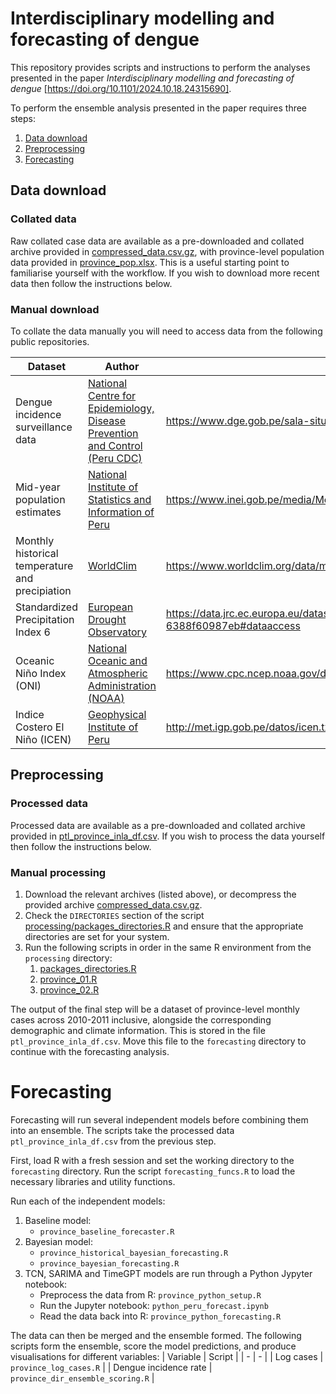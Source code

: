# Interdisciplinary modelling and forecasting of dengue

This repository provides scripts and instructions to perform the analyses presented in the paper *Interdisciplinary modelling and forecasting of dengue* [https://doi.org/10.1101/2024.10.18.24315690].

To perform the ensemble analysis presented in the paper requires three steps:
1. [Data download](#data)
1. [Preprocessing](#preprocessing)
1. [Forecasting](#forecasting)

## Data download

### Collated data

Raw collated case data are available as a pre-downloaded and collated archive provided in [compressed_data.csv.gz](processing/compressed_data.csv.gz), with province-level population data provided in [province_pop.xlsx](processing/province_pop.xlsx). This is a useful starting point to familiarise yourself with the workflow. If you wish to download more recent data then follow the instructions below.

### Manual download

To collate the data manually you will need to access data from the following public repositories.

| Dataset | Author | URL |
| - | - | - |
| Dengue incidence surveillance data | [National Centre for Epidemiology, Disease Prevention and Control (Peru CDC)](https://www.dge.gob.pe/salasituacional) | https://www.dge.gob.pe/sala-situacional-dengue/#grafico01 |
| Mid-year population estimates | [National Institute of Statistics and Information of Peru](https://www.gob.pe/inei/) | https://www.inei.gob.pe/media/MenuRecursivo/indices_tematicos/proy_04.xls |
| Monthly historical temperature and precipiation | [WorldClim](https://www.worldclim.org/) | https://www.worldclim.org/data/monthlywth.html |
| Standardized Precipitation Index 6 | [European Drought Observatory](https://jeodpp.jrc.ec.europa.eu/) | https://data.jrc.ec.europa.eu/dataset/1534c8f7-42e8-4212-b2dd-6388f60987eb#dataaccess |
| Oceanic Niño Index (ONI) | [National Oceanic and Atmospheric Administration (NOAA)](https://origin.cpc.ncep.noaa.gov/) | https://www.cpc.ncep.noaa.gov/data/indices/oni.ascii.txt |
| Indice Costero El Niño (ICEN) | [Geophysical Institute of Peru](http://met.igp.gob.pe) | http://met.igp.gob.pe/datos/icen.txt |

## Preprocessing

### Processed data

Processed data are available as a pre-downloaded and collated archive provided in [ptl_province_inla_df.csv](processing/ptl_province_inla_df.csv). If you wish to process the data yourself then follow the instructions below.

### Manual processing

1. Download the relevant archives (listed above), or decompress the provided archive [compressed_data.csv.gz](processing/compressed_data.csv).
1. Check the `DIRECTORIES` section of the script [processing/packages_directories.R](processing/packages_directories.R) and ensure that the appropriate directories are set for your system.
1. Run the following scripts in order in the same R environment from the `processing` directory:
   1. [packages_directories.R](processing/packages_directories.R)
   1. [province_01.R](processing/province_01.R)
   1. [province_02.R](processing/province_02.R)

The output of the final step will be a dataset of province-level monthly cases across 2010-2011 inclusive, alongside the corresponding demographic and climate information. This is stored in the file `ptl_province_inla_df.csv`. Move this file to the `forecasting` directory to continue with the forecasting analysis.

# Forecasting

Forecasting will run several independent models before combining them into an ensemble. The scripts take the processed data `ptl_province_inla_df.csv` from the previous step.

First, load R with a fresh session and set the working directory to the `forecasting` directory. Run the script `forecasting_funcs.R` to load the necessary libraries and utility functions.

Run each of the independent models:
1. Baseline model:
   - `province_baseline_forecaster.R`
1. Bayesian model:
   - `province_historical_bayesian_forecasting.R`
   - `province_bayesian_forecasting.R`
1. TCN, SARIMA and TimeGPT models are run through a Python Jypyter notebook:
   - Preprocess the data from R: `province_python_setup.R`
   - Run the Jupyter notebook: `python_peru_forecast.ipynb`
   - Read the data back into R: `province_python_forecasting.R`

The data can then be merged and the ensemble formed. The following scripts form the ensemble, score the model predictions, and produce visualisations for different variables:
| Variable | Script |
| - | - |
| Log cases | `province_log_cases.R` |
| Dengue incidence rate | `province_dir_ensemble_scoring.R` |
